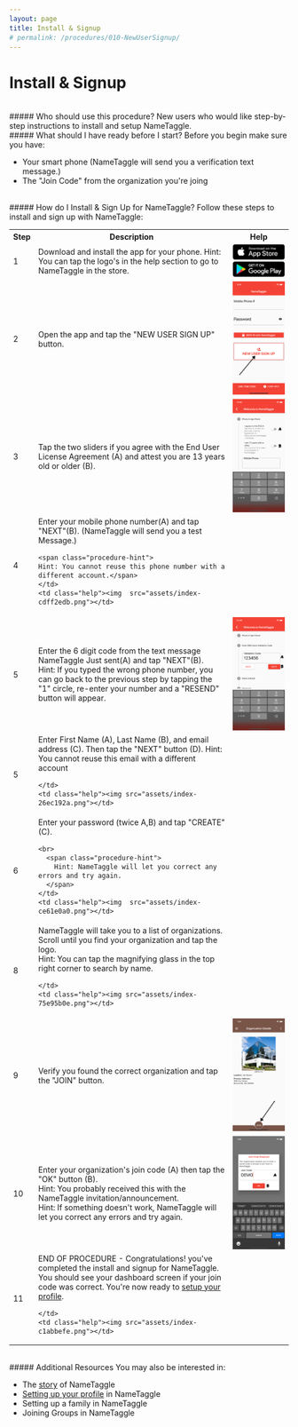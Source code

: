 ```yaml
---
layout: page
title: Install & Signup
# permalink: /procedures/010-NewUserSignup/
---
```


<h1 class="perm-marker">Install & Signup</h1>

<br>
##### Who should use this procedure?
New users who would like step-by-step instructions to install and setup NameTaggle.

<br>
##### What should I have ready before I start?
Before you begin make sure you have:
<ul class="release-bullets">
<li> Your smart phone (NameTaggle will send you a verification text message.)</li>
<li>The "Join Code" from the organization you're joing</li>
</ul>

<br>
##### How do I Install & Sign Up for NameTaggle?
Follow these steps to install and sign up with NameTaggle:
<table class="procedure-table">
  <tr>
    <th>Step</th>
    <th>Description</th>
    <th>Help</th>
  </tr>
  <tr>
    <td class="step-num">1</td>
    <td class="description">Download and install the app for your phone.
    <span class="procedure-hint">
    Hint: You can tap the logo's in the help section to go to NameTaggle in the store.</span>
    </td>
    <td class="help">
      <a href="https://apps.apple.com/us/app/nametaggle/id1479297455"><img src="/assets/download-app-store.png"></a>
      <br>
      <a href="https://play.google.com/store/apps/details?id=com.nametaggle.nametaggle&hl=en_US"><img src="/assets/download-google-play.png"></a>
    </td>
  </tr>
  <tr>
    <td class="step-num">2</td>
    <td class="description">Open the app and tap the "NEW USER SIGN UP" button.</td>
    <td class="help"><img src="assets/index-52b6ff02.png"></td>
  </tr>

  <tr>
    <td class="step-num">3</td>
    <td class="description"> Tap the two sliders if you agree with the End User License Agreement (A) and attest you are 13 years old or older (B).</td>
    <td class="help"><img src="assets/index-afa40d10.png"></td>
  </tr>

  <tr>
    <td class="step-num">4</td>
    <td class="description">Enter your mobile phone number(A) and tap "NEXT"(B). (NameTaggle will send you a test Message.)

    <span class="procedure-hint">
    Hint: You cannot reuse this phone number with a different account.</span>
    </td>
    <td class="help"><img  src="assets/index-cdff2edb.png"></td>
  </tr>

  <tr>
    <td class="step-num">5</td>
    <td class="description">Enter the 6 digit code from the text message NameTaggle Just sent(A) and tap "NEXT"(B). <br>
    <span class="procedure-hint">
    Hint: If you typed the wrong phone number, you can go back to the previous step by tapping the "1" circle, re-enter your number and a "RESEND" button will appear. </span></td>
    <td class="help"><img  src="assets/index-4f3e7a2f.png"></td>
  </tr>

  <tr>
    <td class="step-num">5</td>
    <td class="description">Enter First Name (A), Last Name (B), and email address (C). Then tap the "NEXT" button (D).
    <span class="procedure-hint">
      Hint: You cannot reuse this email with a different account
    </span>

    </td>
    <td class="help"><img src="assets/index-26ec192a.png"></td>
  </tr>


  <tr>
    <td class="step-num">6</td>
    <td class="description">Enter your password (twice A,B) and tap "CREATE" (C).

    <br>
      <span class="procedure-hint">
        Hint: NameTaggle will let you correct any errors and try again.
      </span>
    </td>
    <td class="help"><img  src="assets/index-ce61e0a0.png"></td>
  </tr>

  <tr>
    <td class="step-num">8</td>
    <td class="description">NameTaggle will take you to a list of organizations. Scroll until you find your organization and tap the logo.
    <br>
    <span class="procedure-hint">
      Hint: You can tap the magnifying glass in the top right corner to search by name.
      </span>

    </td>
    <td class="help"><img src="assets/index-75e95b0e.png"></td>
  </tr>

  <tr>
    <td class="step-num">9</td>
    <td class="description">
      Verify you found the correct organization and tap the "JOIN" button.
    </td>
    <td class="help"><img src="assets/index-5c5916b6.png"></td>
  </tr>



  <tr>
    <td class="step-num">10</td>
    <td class="description"> Enter your organization's join code (A) then tap the "OK" button (B).
    <br>
    <span class="procedure-hint">
      Hint: You probably received this with the NameTaggle invitation/announcement.
      </span>
      <br>
    <span class="procedure-hint">
      Hint: If something doesn't work, NameTaggle will let you correct any errors and try again.
    </span>
    </td>
    <td class="help"><img src="assets/index-e4a0ef36.png"></td>
  </tr>

  <tr>
    <td class="step-num">11</td>
    <td class="description"> END OF PROCEDURE - Congratulations! you've completed the install and signup for NameTaggle.  You should see your dashboard screen if your join code was correct. You're now ready to <a href="/procedures/020-ProfileSetup/">setup your profile</a>.
    <br>

    </td>
    <td class="help"><img src="assets/index-c1abbefe.png"></td>
  </tr>

</table>

<br>
##### Additional Resources
You may also be interested in:
<ul class="release-bullets">
<li>The <a href="/about/">story</a> of NameTaggle</li>
<li><a href="/procedures/020-ProfileSetup/">Setting up your profile</a> in NameTaggle</li>
<li>Setting up a family in NameTaggle</li>
<li>Joining Groups in NameTaggle</li>
</ul>
